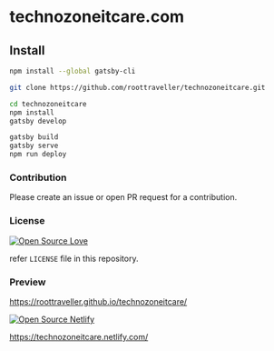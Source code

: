 # technozoneitcare.com

## Install


```sh
npm install --global gatsby-cli

git clone https://github.com/roottraveller/technozoneitcare.git

cd technozoneitcare
npm install
gatsby develop

gatsby build 
gatsby serve
npm run deploy   
```



### Contribution

Please create an issue or open PR request for a contribution.

### License

[![Open Source Love](https://badges.frapsoft.com/os/mit/mit.svg?v=102)](LICENSE)

refer `LICENSE` file in this repository.

### Preview 


 https://roottraveller.github.io/technozoneitcare/ 



[![Open Source Netlify](https://www.netlify.com/img/deploy/button.svg)](Netlify)

https://technozoneitcare.netlify.com/ 

       
